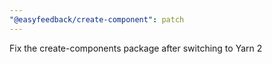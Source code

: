 ```yaml
---
"@easyfeedback/create-component": patch
---
```


Fix the create-components package after switching to Yarn 2
